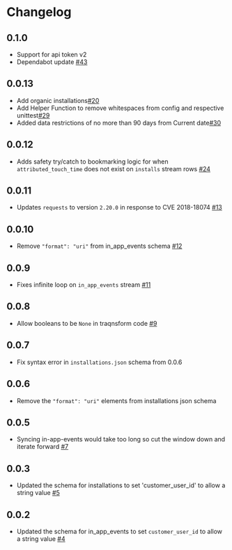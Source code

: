 # Changelog

## 0.1.0
  * Support for api token v2
  * Dependabot update [#43](https://github.com/singer-io/tap-appsflyer/pull/43)

## 0.0.13
  * Add organic installations[#20](https://github.com/singer-io/tap-appsflyer/pull/20)
  * Add Helper Function to remove whitespaces from config and respective unittest[#29](https://github.com/singer-io/tap-appsflyer/pull/29)
  * Added data restrictions of no more than 90 days from Current date[#30](https://github.com/singer-io/tap-appsflyer/pull/30)

## 0.0.12
  * Adds safety try/catch to bookmarking logic for when `attributed_touch_time` does not exist on `installs` stream rows [#24](https://github.com/singer-io/tap-appsflyer/pull/24)

## 0.0.11
  * Updates `requests` to version `2.20.0` in response to CVE 2018-18074 [#13](https://github.com/singer-io/tap-appsflyer/pull/13)

## 0.0.10
  * Remove `"format": "uri"` from in_app_events schema [#12](https://github.com/singer-io/tap-appsflyer/pull/12)

## 0.0.9
  * Fixes infinite loop on `in_app_events` stream [#11](https://github.com/singer-io/tap-appsflyer/pull/11)

## 0.0.8
  * Allow booleans to be `None` in traqnsform code [#9](https://github.com/singer-io/tap-appsflyer/pull/9)

## 0.0.7
  * Fix syntax error in `installations.json` schema from 0.0.6

## 0.0.6
  * Remove the `"format": "uri"` elements from installations json schema

## 0.0.5
  * Syncing in-app-events would take too long so cut the window down and iterate forward [#7](https://github.com/singer-io/tap-appsflyer/pull/7)

## 0.0.3
  * Updated the schema for installations to set 'customer_user_id' to allow a string value [#5](https://github.com/singer-io/tap-appsflyer/pull/5)

## 0.0.2
  * Updated the schema for in_app_events to set `customer_user_id` to allow a string value [#4](https://github.com/singer-io/tap-appsflyer/pull/4)
